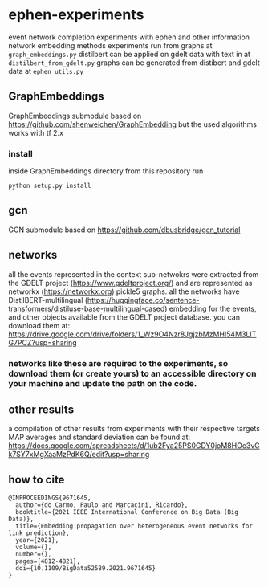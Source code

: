 # ephen-experiments
event network completion experiments with ephen and other information network embedding methods
experiments run from graphs at `graph_embeddings.py`
distilbert can be applied on gdelt data with text in at `distilbert_from_gdelt.py`
graphs can be generated from distibert and gdelt data at `ephen_utils.py`

## GraphEmbeddings
GraphEmbeddings submodule based on https://github.com/shenweichen/GraphEmbedding but the used algorithms works with tf 2.x
### install
inside GraphEmbeddings directory from this repository run
```
python setup.py install
```

## gcn
GCN submodule based on https://github.com/dbusbridge/gcn_tutorial

## networks
all the events represented in the context sub-netwokrs were extracted from the GDELT project (https://www.gdeltproject.org/) and are represented as networkx (https://networkx.org) pickle5 graphs. all the networks have DistilBERT-multilingual (https://huggingface.co/sentence-transformers/distiluse-base-multilingual-cased) embedding for the events, and other objects available from the GDELT project database. you can download them at:
https://drive.google.com/drive/folders/1_Wz9O4Nzr8JgjzbMzMHI54M3LITG7PCZ?usp=sharing

### networks like these are required to the experiments, so download them (or create yours) to an accessible directory on your machine and update the path on the code. 

## other results
a compilation of other results from experiments with their respective targets MAP averages and standard deviation can be found at: https://docs.google.com/spreadsheets/d/1ub2Fya25PS0GDY0joM8HOe3vCk7SY7xMgXaaMzPdK6Q/edit?usp=sharing

## how to cite
```
@INPROCEEDINGS{9671645,  
  author={do Carmo, Paulo and Marcacini, Ricardo},  
  booktitle={2021 IEEE International Conference on Big Data (Big Data)},   
  title={Embedding propagation over heterogeneous event networks for link prediction},   
  year={2021},  
  volume={}, 
  number={},  
  pages={4812-4821},  
  doi={10.1109/BigData52589.2021.9671645}
}
```
